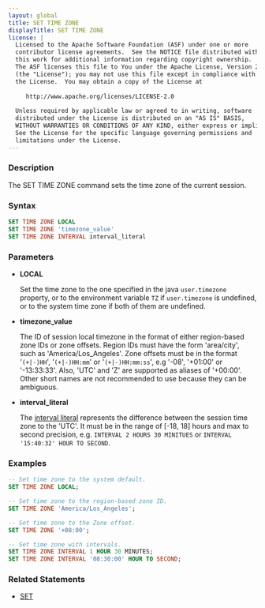 ```yaml
---
layout: global
title: SET TIME ZONE
displayTitle: SET TIME ZONE
license: |
  Licensed to the Apache Software Foundation (ASF) under one or more
  contributor license agreements.  See the NOTICE file distributed with
  this work for additional information regarding copyright ownership.
  The ASF licenses this file to You under the Apache License, Version 2.0
  (the "License"); you may not use this file except in compliance with
  the License.  You may obtain a copy of the License at
 
     http://www.apache.org/licenses/LICENSE-2.0
 
  Unless required by applicable law or agreed to in writing, software
  distributed under the License is distributed on an "AS IS" BASIS,
  WITHOUT WARRANTIES OR CONDITIONS OF ANY KIND, either express or implied.
  See the License for the specific language governing permissions and
  limitations under the License.
---
```


### Description

The SET TIME ZONE command sets the time zone of the current session.

### Syntax

```sql
SET TIME ZONE LOCAL
SET TIME ZONE 'timezone_value'
SET TIME ZONE INTERVAL interval_literal
```

### Parameters

* **LOCAL**

    Set the time zone to the one specified in the java `user.timezone` property, or to the environment variable `TZ` if `user.timezone` is undefined, or to the system time zone if both of them are undefined.

* **timezone_value**

    The ID of session local timezone in the format of either region-based zone IDs or zone offsets. Region IDs must have the form 'area/city', such as 'America/Los_Angeles'. Zone offsets must be in the format '`(+|-)HH`', '`(+|-)HH:mm`' or '`(+|-)HH:mm:ss`', e.g '-08', '+01:00' or '-13:33:33'. Also, 'UTC' and 'Z' are supported as aliases of '+00:00'. Other short names are not recommended to use because they can be ambiguous.

* **interval_literal**

    The [interval literal](sql-ref-literals.html#interval-literal) represents the difference between the session time zone to the 'UTC'. It must be in the range of [-18, 18] hours and max to second precision, e.g. `INTERVAL 2 HOURS 30 MINITUES` or `INTERVAL '15:40:32' HOUR TO SECOND`.

### Examples

```sql
-- Set time zone to the system default.
SET TIME ZONE LOCAL;

-- Set time zone to the region-based zone ID.
SET TIME ZONE 'America/Los_Angeles';

-- Set time zone to the Zone offset.
SET TIME ZONE '+08:00';

-- Set time zone with intervals.
SET TIME ZONE INTERVAL 1 HOUR 30 MINUTES;
SET TIME ZONE INTERVAL '08:30:00' HOUR TO SECOND;
```

### Related Statements

* [SET](sql-ref-syntax-aux-conf-mgmt-set.html)
